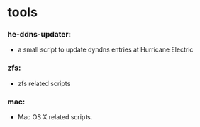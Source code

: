# tools


### he-ddns-updater:
* a small script to update dyndns entries at Hurricane Electric

### zfs:
* zfs related scripts

### mac:
* Mac OS X related scripts.
